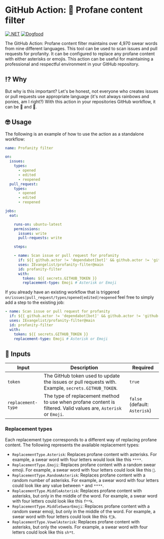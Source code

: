﻿# GitHub Action: 🤬 Profane content filter

[![.NET](https://github.com/IEvangelist/profanity-filter/actions/workflows/dotnet.yml/badge.svg)](https://github.com/IEvangelist/profanity-filter/actions/workflows/dotnet.yml) [![Dogfood](https://github.com/IEvangelist/profanity-filter/actions/workflows/dogfood.yml/badge.svg)](https://github.com/IEvangelist/profanity-filter/actions/workflows/dogfood.yml)

The GitHub Action: Profane content filter maintains over 4,970 swear words from nine different languages. This tool can be used to scan issues and pull requests for profanity. It can be configured to replace any profane content with either asterisks or emojis. This action can be useful for maintaining a professional and respectful environment in your GitHub repository.

## ⁉️ Why

But why is this important? Let's be honest, not everyone who creates issues or pull requests use appropriate language (it's not always rainbows and ponies, am I right?) With this action in your repositories GitHub workflow, it can be 🌈 and 🐎.

## 🤓 Usage

The following is an example of how to use the action as a standalone workflow:

```yml
name: Profanity filter

on:
  issues:
    types:
      - opened
      - edited
      - reopened
  pull_request:
    types:
      - opened
      - edited
      - reopened

jobs:
  eat:

    runs-on: ubuntu-latest
    permissions:
      issues: write
      pull-requests: write

    steps:

    - name: Scan issue or pull request for profanity
      if: ${{ github.actor != 'dependabot[bot]' && github.actor != 'github-actions[bot]' }}
      uses: IEvangelist/profanity-filter@main
      id: profanity-filter
      with:
        token: ${{ secrets.GITHUB_TOKEN }}
        replacement-type: Emoji # Asterisk or Emoji
```

If you already have an existing workflow that is triggered `on/issues|pull_request/types/opened|edited|reopened` feel free to simply add a step to the existing job:

```yml
- name: Scan issue or pull request for profanity
  if: ${{ github.actor != 'dependabot[bot]' && github.actor != 'github-actions[bot]' }}
  uses: IEvangelist/profanity-filter@main
  id: profanity-filter
  with:
    token: ${{ secrets.GITHUB_TOKEN }}
    replacement-type: Emoji # Asterisk or Emoji
```

## 👀 Inputs

| Input | Description | Required |
|--|--|--|
| `token` | The GitHub token used to update the issues or pull requests with. Example, `secrets.GITHUB_TOKEN`. | `true` |
| `replacement-type` | The type of replacement method to use when profane content is filtered. Valid values are, `Asterisk` or `Emoji`. | `false` (default: `Asterisk`) |

### Replacement types

Each replacement type corresponds to a different way of replacing profane content. The following represents the available replacement types:

- `ReplacementType.Asterisk`: Replaces profane content with asterisks. For example, a swear word with four letters would look like this `****`.
- `ReplacementType.Emoji`: Replaces profane content with a random swear emoji. For example, a swear word with four letters could look like this `💩`.
- `ReplacementType.RandomAsterisk`: Replaces profane content with a random number of asterisks. For example, a swear word with four letters could look like any value between `*` and `****`.
- `ReplacementType.MiddleAsterisk`: Replaces profane content with asterisks, but only in the middle of the word. For example, a swear word with four letters could look like this `f**k`.
- `ReplacementType.MiddleSwearEmoji`: Replaces profane content with a random swear emoji, but only in the middle of the word. For example, a swear word with four letters could look like this `f🤬k`.
- `ReplacementType.VowelAsterisk`: Replaces profane content with asterisks, but only the vowels. For example, a swear word with four letters could look like this `sh*t`.